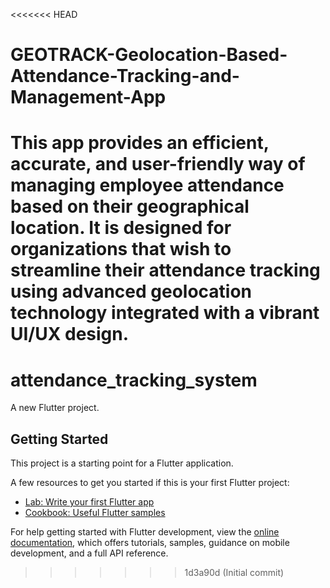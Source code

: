 <<<<<<< HEAD
# GEOTRACK-Geolocation-Based-Attendance-Tracking-and-Management-App
This app provides an efficient, accurate, and user-friendly way of managing employee attendance based on their geographical location. It is designed for organizations that wish to streamline their attendance tracking using advanced geolocation technology integrated with a vibrant UI/UX design.
=======
# attendance_tracking_system

A new Flutter project.

## Getting Started

This project is a starting point for a Flutter application.

A few resources to get you started if this is your first Flutter project:

- [Lab: Write your first Flutter app](https://docs.flutter.dev/get-started/codelab)
- [Cookbook: Useful Flutter samples](https://docs.flutter.dev/cookbook)

For help getting started with Flutter development, view the
[online documentation](https://docs.flutter.dev/), which offers tutorials,
samples, guidance on mobile development, and a full API reference.
>>>>>>> 1d3a90d (Initial commit)
